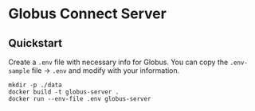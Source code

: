 # Globus Connect Server
  
## Quickstart
Create a `.env` file with necessary info for Globus.
You can copy the `.env-sample` file -> `.env` and modify with your information.
```
mkdir -p ./data
docker build -t globus-server .
docker run --env-file .env globus-server
```

